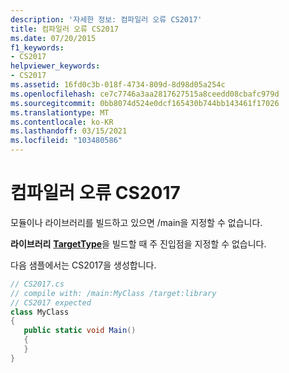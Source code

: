 ```yaml
---
description: '자세한 정보: 컴파일러 오류 CS2017'
title: 컴파일러 오류 CS2017
ms.date: 07/20/2015
f1_keywords:
- CS2017
helpviewer_keywords:
- CS2017
ms.assetid: 16fd0c3b-018f-4734-809d-8d98d05a254c
ms.openlocfilehash: ce7c7746a3aa2817627515a8ceedd08cbafc979d
ms.sourcegitcommit: 0bb8074d524e0dcf165430b744bb143461f17026
ms.translationtype: MT
ms.contentlocale: ko-KR
ms.lasthandoff: 03/15/2021
ms.locfileid: "103480586"
---
```

# <a name="compiler-error-cs2017"></a>컴파일러 오류 CS2017

모듈이나 라이브러리를 빌드하고 있으면 /main을 지정할 수 없습니다.  
  
 **라이브러리** [**TargetType**](../language-reference/compiler-options/output.md#targettype)을 빌드할 때 주 진입점을 지정할 수 없습니다.  
  
 다음 샘플에서는 CS2017을 생성합니다.  
  
```csharp  
// CS2017.cs  
// compile with: /main:MyClass /target:library  
// CS2017 expected  
class MyClass  
{  
   public static void Main()  
   {  
   }  
}  
```
